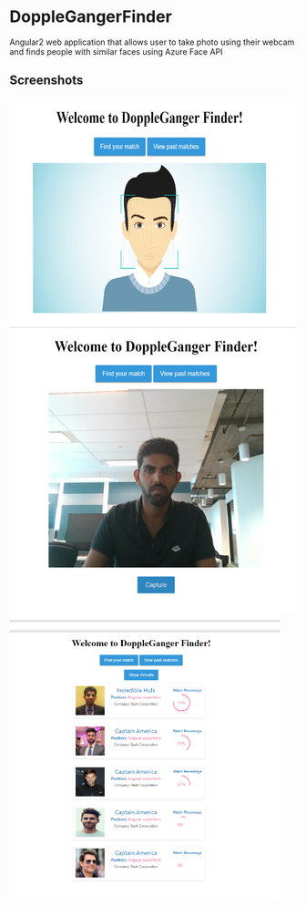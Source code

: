 # DoppleGangerFinder
Angular2 web application that allows user to take photo using their webcam and finds people with similar faces using Azure Face API

## Screenshots
<img src="https://github.com/abhisheksisodia/DoppleGangerFinder/blob/master/screenshots/screen1.png" height="400"/>
<br>
<img src="https://github.com/abhisheksisodia/DoppleGangerFinder/blob/master/screenshots/screen2.png" height="500"/>
<br>
<img src="https://github.com/abhisheksisodia/DoppleGangerFinder/blob/master/screenshots/screen3.png" height="500"/>
